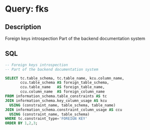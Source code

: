﻿# Query: fks

## Description
Foreign keys introspection
Part of the backend documentation system

## SQL
```sql
-- Foreign keys introspection
-- Part of the backend documentation system

SELECT tc.table_schema, tc.table_name, kcu.column_name,
       ccu.table_schema AS foreign_table_schema,
       ccu.table_name   AS foreign_table_name,
       ccu.column_name  AS foreign_column_name
FROM information_schema.table_constraints AS tc
JOIN information_schema.key_column_usage AS kcu
  USING (constraint_name, table_schema, table_name)
JOIN information_schema.constraint_column_usage AS ccu
  USING (constraint_name, table_schema)
WHERE tc.constraint_type='FOREIGN KEY'
ORDER BY 1,2,3;

```
